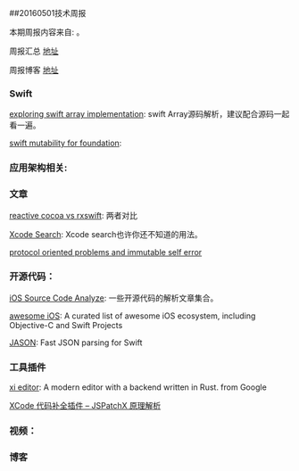 
##20160501技术周报

本期周报内容来自: 。

周报汇总 [地址](https://github.com/BaiduHiDeviOS/iOS-Tech-Weekly)

周报博客 [地址](http://baiduhidevios.github.io/)

### Swift

[exploring swift array implementation](http://ankit.im/swift/2016/01/08/exploring-swift-array-implementation/): swift Array源码解析，建议配合源码一起看一遍。

[swift mutability for foundation](https://github.com/apple/swift-evolution/blob/master/proposals/0069-swift-mutability-for-foundation.md): 


### 应用架构相关:


### 文章

[reactive cocoa vs rxswift](https://www.raywenderlich.com/126522/reactivecocoa-vs-rxswift): 两者对比

[Xcode Search](http://holko.pl/2016/04/26/xcode-search/): Xcode search也许你还不知道的用法。

[protocol oriented problems and immutable self error](https://www.bignerdranch.com/blog/protocol-oriented-problems-and-the-immutable-self-error/)

### 开源代码：

[iOS Source Code Analyze](https://github.com/Draveness/iOS-Source-Code-Analyze): 一些开源代码的解析文章集合。

[awesome iOS](https://github.com/vsouza/awesome-ios): A curated list of awesome iOS ecosystem, including Objective-C and Swift Projects

[JASON](https://github.com/delba/JASON): Fast JSON parsing for Swift

### 工具插件

[xi editor](https://github.com/google/xi-editor): A modern editor with a backend written in Rust. from Google

[XCode 代码补全插件 – JSPatchX 原理解析](http://blog.cnbang.net/tech/3164/)

### 视频：


### 博客

